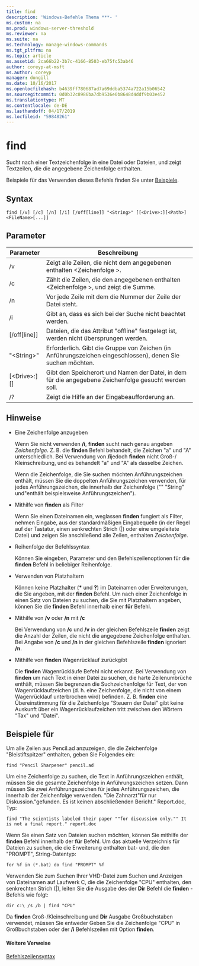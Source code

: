 ```yaml
---
title: find
description: 'Windows-Befehle Thema ***- '
ms.custom: na
ms.prod: windows-server-threshold
ms.reviewer: na
ms.suite: na
ms.technology: manage-windows-commands
ms.tgt_pltfrm: na
ms.topic: article
ms.assetid: 2ca66b22-3b7c-4166-8503-eb75fc53ab46
author: coreyp-at-msft
ms.author: coreyp
manager: dongill
ms.date: 10/16/2017
ms.openlocfilehash: b4639ff780687ad7a69ddba5374a722a15b06542
ms.sourcegitcommit: 0d0b32c8986ba7db9536e0b8648d4ddf9b03e452
ms.translationtype: MT
ms.contentlocale: de-DE
ms.lasthandoff: 04/17/2019
ms.locfileid: "59848261"
---
```

# <a name="find"></a>find



Sucht nach einer Textzeichenfolge in eine Datei oder Dateien, und zeigt Textzeilen, die die angegebene Zeichenfolge enthalten.

Beispiele für das Verwenden dieses Befehls finden Sie unter [Beispiele](#BKMK_examples).

## <a name="syntax"></a>Syntax

```
find [/v] [/c] [/n] [/i] [/off[line]] "<String>" [[<Drive>:][<Path>]<FileName>[...]]
```

## <a name="parameters"></a>Parameter

|Parameter|Beschreibung|
|---------|-----------|
|/v|Zeigt alle Zeilen, die nicht dem angegebenen enthalten \<Zeichenfolge >.|
|/c|Zählt die Zeilen, die den angegebenen enthalten \<Zeichenfolge >, und zeigt die Summe.|
|/n|Vor jede Zeile mit dem die Nummer der Zeile der Datei steht.|
|/i|Gibt an, dass es sich bei der Suche nicht beachtet werden.|
|[/off[line]]|Dateien, die das Attribut "offline" festgelegt ist, werden nicht übersprungen werden.|
|"\<String>"|Erforderlich. Gibt die Gruppe von Zeichen (in Anführungszeichen eingeschlossen), denen Sie suchen möchten.|
|[\<Drive>:][<Path>]<FileName>|Gibt den Speicherort und Namen der Datei, in dem für die angegebene Zeichenfolge gesucht werden soll.|
|/?|Zeigt die Hilfe an der Eingabeaufforderung an.|

## <a name="remarks"></a>Hinweise

-   Eine Zeichenfolge anzugeben

    Wenn Sie nicht verwenden **/i**, **finden** sucht nach genau angeben *Zeichenfolge*. Z. B. die **finden** Befehl behandelt, die Zeichen "a" und "A" unterschiedlich. Bei Verwendung von **/i**jedoch **finden** nicht Groß-/ Kleinschreibung, und es behandelt "a" und "A" als dasselbe Zeichen.

    Wenn die Zeichenfolge, die Sie suchen möchten Anführungszeichen enthält, müssen Sie die doppelten Anführungszeichen verwenden, für jedes Anführungszeichen, die innerhalb der Zeichenfolge ("" "String" und"enthält beispielsweise Anführungszeichen").
-   Mithilfe von **finden** als Filter

    Wenn Sie einen Dateinamen ein, weglassen **finden** fungiert als Filter, nehmen Eingabe, aus der standardmäßigen Eingabequelle (in der Regel auf der Tastatur, einen senkrechten Strich (|) oder eine umgeleitete Datei) und zeigen Sie anschließend alle Zeilen, enthalten *Zeichenfolge*.
-   Reihenfolge der Befehlssyntax

    Können Sie eingeben, Parameter und den Befehlszeilenoptionen für die **finden** Befehl in beliebiger Reihenfolge.
-   Verwenden von Platzhaltern

    Können keine Platzhalter (**&#42;** und **?**) im Dateinamen oder Erweiterungen, die Sie angeben, mit der **finden** Befehl. Um nach einer Zeichenfolge in einen Satz von Dateien zu suchen, die Sie mit Platzhaltern angeben, können Sie die **finden** Befehl innerhalb einer **für** Befehl.
-   Mithilfe von **/v** oder **/n** mit   **/c**

    Bei Verwendung von **/c** und **/v** in der gleichen Befehlszeile **finden** zeigt die Anzahl der Zeilen, die nicht die angegebene Zeichenfolge enthalten. Bei Angabe von **/c** und **/n** in der gleichen Befehlszeile **finden** ignoriert **/n**.
-   Mithilfe von **finden** Wagenrücklauf zurückgibt

    Die **finden** Wagenrückläufe Befehl nicht erkannt. Bei Verwendung von **finden** um nach Text in einer Datei zu suchen, die harte Zeilenumbrüche enthält, müssen Sie begrenzen die Suchzeichenfolge für Text, der von Wagenrücklaufzeichen (d. h. eine Zeichenfolge, die nicht von einem Wagenrücklauf unterbrochen wird) befinden. Z. B. **finden** eine Übereinstimmung für die Zeichenfolge "Steuern der Datei" gibt keine Auskunft über ein Wagenrücklaufzeichen tritt zwischen den Wörtern "Tax" und "Datei".

## <a name="BKMK_examples"></a>Beispiele für

Um alle Zeilen aus Pencil.ad anzuzeigen, die die Zeichenfolge "Bleistiftspitzer" enthalten, geben Sie Folgendes ein:
```
find "Pencil Sharpener" pencil.ad
```
Um eine Zeichenfolge zu suchen, die Text in Anführungszeichen enthält, müssen Sie die gesamte Zeichenfolge in Anführungszeichen setzen. Dann müssen Sie zwei Anführungszeichen für jedes Anführungszeichen, die innerhalb der Zeichenfolge verwenden. "Die Zahnarzt"für nur Diskussion."gefunden. Es ist keinen abschließenden Bericht." Report.doc, Typ:
```
find "The scientists labeled their paper ""for discussion only."" It is not a final report." report.doc
```
Wenn Sie einen Satz von Dateien suchen möchten, können Sie mithilfe der **finden** Befehl innerhalb der **für** Befehl. Um das aktuelle Verzeichnis für Dateien zu suchen, die die Erweiterung enthalten bat- und, die den "PROMPT", String-Datentyp:
```
for %f in (*.bat) do find "PROMPT" %f 
```
Verwenden Sie zum Suchen Ihrer VHD-Datei zum Suchen und Anzeigen von Dateinamen auf Laufwerk C, die die Zeichenfolge "CPU" enthalten, den senkrechten Strich (|), leiten Sie die Ausgabe des der **Dir** Befehl die **finden** -Befehls wie folgt:
```
dir c:\ /s /b | find "CPU" 
```
Da **finden** Groß-/Kleinschreibung und **Dir** Ausgabe Großbuchstaben verwendet, müssen Sie entweder Geben Sie die Zeichenfolge "CPU" in Großbuchstaben oder der **/i** Befehlszeilen mit Option **finden**.

#### <a name="additional-references"></a>Weitere Verweise

[Befehlszeilensyntax](command-line-syntax-key.md)